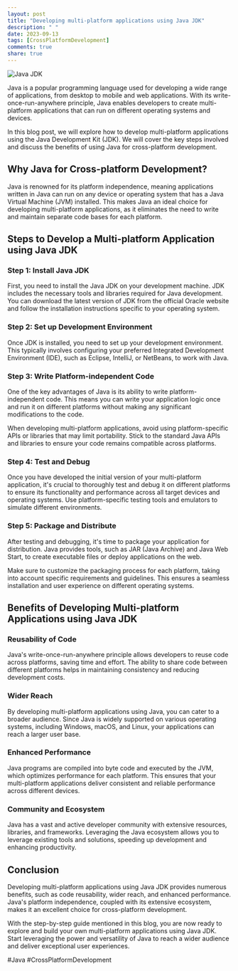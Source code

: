 ```yaml
---
layout: post
title: "Developing multi-platform applications using Java JDK"
description: " "
date: 2023-09-13
tags: [CrossPlatformDevelopment]
comments: true
share: true
---
```


![Java JDK](image-link)

Java is a popular programming language used for developing a wide range of applications, from desktop to mobile and web applications. With its write-once-run-anywhere principle, Java enables developers to create multi-platform applications that can run on different operating systems and devices.

In this blog post, we will explore how to develop multi-platform applications using the Java Development Kit (JDK). We will cover the key steps involved and discuss the benefits of using Java for cross-platform development.

## Why Java for Cross-platform Development?

Java is renowned for its platform independence, meaning applications written in Java can run on any device or operating system that has a Java Virtual Machine (JVM) installed. This makes Java an ideal choice for developing multi-platform applications, as it eliminates the need to write and maintain separate code bases for each platform.

## Steps to Develop a Multi-platform Application using Java JDK

### Step 1: Install Java JDK

First, you need to install the Java JDK on your development machine. JDK includes the necessary tools and libraries required for Java development. You can download the latest version of JDK from the official Oracle website and follow the installation instructions specific to your operating system.

### Step 2: Set up Development Environment

Once JDK is installed, you need to set up your development environment. This typically involves configuring your preferred Integrated Development Environment (IDE), such as Eclipse, IntelliJ, or NetBeans, to work with Java.

### Step 3: Write Platform-independent Code

One of the key advantages of Java is its ability to write platform-independent code. This means you can write your application logic once and run it on different platforms without making any significant modifications to the code.

When developing multi-platform applications, avoid using platform-specific APIs or libraries that may limit portability. Stick to the standard Java APIs and libraries to ensure your code remains compatible across platforms.

### Step 4: Test and Debug

Once you have developed the initial version of your multi-platform application, it's crucial to thoroughly test and debug it on different platforms to ensure its functionality and performance across all target devices and operating systems. Use platform-specific testing tools and emulators to simulate different environments.

### Step 5: Package and Distribute

After testing and debugging, it's time to package your application for distribution. Java provides tools, such as JAR (Java Archive) and Java Web Start, to create executable files or deploy applications on the web.

Make sure to customize the packaging process for each platform, taking into account specific requirements and guidelines. This ensures a seamless installation and user experience on different operating systems.

## Benefits of Developing Multi-platform Applications using Java JDK

### Reusability of Code

Java's write-once-run-anywhere principle allows developers to reuse code across platforms, saving time and effort. The ability to share code between different platforms helps in maintaining consistency and reducing development costs.

### Wider Reach

By developing multi-platform applications using Java, you can cater to a broader audience. Since Java is widely supported on various operating systems, including Windows, macOS, and Linux, your applications can reach a larger user base.

### Enhanced Performance

Java programs are compiled into byte code and executed by the JVM, which optimizes performance for each platform. This ensures that your multi-platform applications deliver consistent and reliable performance across different devices.

### Community and Ecosystem

Java has a vast and active developer community with extensive resources, libraries, and frameworks. Leveraging the Java ecosystem allows you to leverage existing tools and solutions, speeding up development and enhancing productivity.

## Conclusion

Developing multi-platform applications using Java JDK provides numerous benefits, such as code reusability, wider reach, and enhanced performance. Java's platform independence, coupled with its extensive ecosystem, makes it an excellent choice for cross-platform development.

With the step-by-step guide mentioned in this blog, you are now ready to explore and build your own multi-platform applications using Java JDK. Start leveraging the power and versatility of Java to reach a wider audience and deliver exceptional user experiences.

#Java #CrossPlatformDevelopment